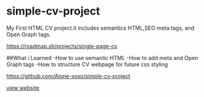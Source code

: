 # simple-cv-project
My First HTML CV project.it includes semantics HTML,SEO meta tags, and Open Graph tags.

https://roadmap.sh/projects/single-page-cv

##What i Learned
-How to use semantic HTML
-How to add meta and Open Graph tags
-How to structure CV webpage for future css styling

https://github.com/Alone-xoxo/simple-cv-project

[view website](https://Alone-xoxo.github.io/simple-cv-project/
)
